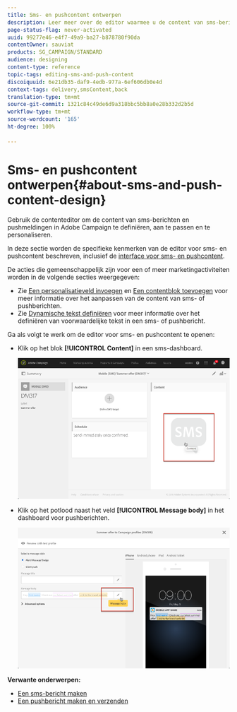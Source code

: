 ```yaml
---
title: Sms- en pushcontent ontwerpen
description: Leer meer over de editor waarmee u de content van sms-berichten en pushmeldingen in Adobe Campaign kunt wijzigen.
page-status-flag: never-activated
uuid: 99277e46-e4f7-49a9-ba27-b878780f90da
contentOwner: sauviat
products: SG_CAMPAIGN/STANDARD
audience: designing
content-type: reference
topic-tags: editing-sms-and-push-content
discoiquuid: 6e21db35-daf9-4edb-977a-6ef606db0e4d
context-tags: delivery,smsContent,back
translation-type: tm+mt
source-git-commit: 1321c84c49de6d9a318bbc5bb8a0e28b332d2b5d
workflow-type: tm+mt
source-wordcount: '165'
ht-degree: 100%

---
```



# Sms- en pushcontent ontwerpen{#about-sms-and-push-content-design}

Gebruik de contenteditor om de content van sms-berichten en pushmeldingen in Adobe Campaign te definiëren, aan te passen en te personaliseren.

In deze sectie worden de specifieke kenmerken van de editor voor sms- en pushcontent beschreven, inclusief de [interface voor sms- en pushcontent](../../channels/using/sms-and-push-content-editor-interface.md).

De acties die gemeenschappelijk zijn voor een of meer marketingactiviteiten worden in de volgende secties weergegeven:

* Zie [Een personalisatieveld invoegen](../../designing/using/personalization.md#inserting-a-personalization-field) en [Een contentblok toevoegen](../../designing/using/personalization.md#adding-a-content-block) voor meer informatie over het aanpassen van de content van sms- of pushberichten.
* Zie [Dynamische tekst definiëren](../../channels/using/defining-dynamic-text.md) voor meer informatie over het definiëren van voorwaardelijke tekst in een sms- of pushbericht.

Ga als volgt te werk om de editor voor sms- en pushcontent te openen:

* Klik op het blok **[!UICONTROL Content]** in een sms-dashboard.

   ![](assets/des_sms_content.png)

* Klik op het potlood naast het veld **[!UICONTROL Message body]** in het dashboard voor pushberichten.

   ![](assets/des_push_body.png)

**Verwante onderwerpen:**

* [Een sms-bericht maken](../../channels/using/creating-an-sms-message.md)
* [Een pushbericht maken en verzenden](../../channels/using/preparing-and-sending-a-push-notification.md)

